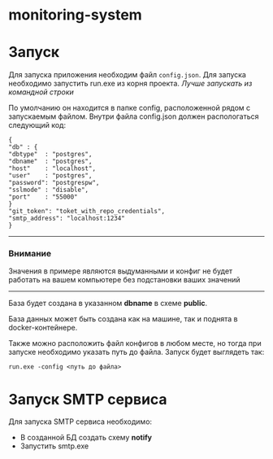 # monitoring-system

# Запуск
Для запуска приложения необходим файл `config.json`. 
Для запуска необходимо запустить run.exe из корня проекта. _Лучше запускать из командной строки_

По умолчанию он находится в папке config, расположенной рядом с запускаемым файлом.
Внутри файла config.json должен распологаться следующий код:
````
{
"db" : {
"dbtype"  : "postgres",
"dbname"  : "postgres",
"host"    : "localhost",
"user"    : "postgres",
"password": "postgrespw",
"sslmode" : "disable",
"port"    : "55000"
}
"git_token": "toket_with_repo_credentials",
"smtp_address": "localhost:1234"
}
````
---
### Внимание
Значения в примере являются выдуманными и конфиг не будет работать на вашем компьютере без подстановки ваших значений

---

База будет создана в указанном **dbname** в схеме **public**.

База данных может быть создана как на машине, так и поднята в docker-контейнере.

Также можно расположить файл конфигов в любом месте, но тогда при запуске необходимо указать
путь до файла.
Запуск будет выглядеть так:

`run.exe -config <путь до файла>`

# Запуск SMTP сервиса
Для запуска SMTP сервиса необходимо: 
- В созданной БД создать схему **notify**
- Запустить smtp.exe